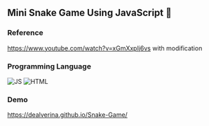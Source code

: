 ## Mini Snake Game Using JavaScript 🐍

### Reference
https://www.youtube.com/watch?v=xGmXxpIj6vs with modification

### Programming Language
![JS](https://img.shields.io/badge/JavaScript-e3f10f?&logo=JavaScript&logoColor=black&logoWidth=30&style=for-the-badge)
![HTML](https://img.shields.io/badge/HTML-239120?&logo=html5&logoColor=white&logoWidth=30&style=for-the-badge)

### Demo
https://dealverina.github.io/Snake-Game/


